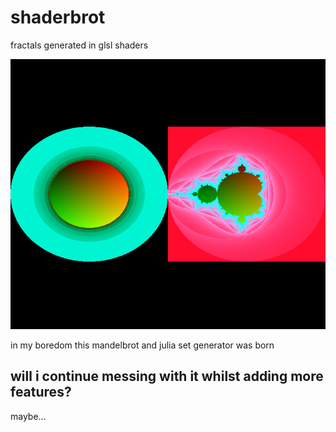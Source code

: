 # shaderbrot
fractals generated in glsl shaders

![oooh pretty](shaderbrot/img.bmp)

in my boredom this mandelbrot and julia set generator was born

## will i continue messing with it whilst adding more features?

maybe...

